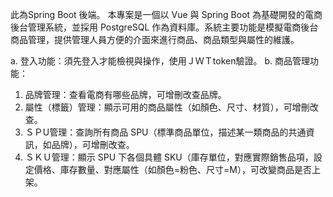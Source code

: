 此為Spring Boot 後端。
本專案是一個以 Vue 與 Spring Boot 為基礎開發的電商後台管理系統，並採用 PostgreSQL 作為資料庫。系統主要功能是模擬電商後台商品管理，提供管理人員方便的介面來進行商品、商品類型與屬性的維護。

a. 登入功能：須先登入才能檢視與操作，使用ＪＷＴtoken驗證。
b. 商品管理功能：
   1. 品牌管理：查看電商有哪些品牌，可增刪改查品牌。
   2. 屬性（標籤）管理：顯示可用的商品屬性（如顏色、尺寸、材質），可增刪改查。
   3. ＳＰU管理：查詢所有商品 SPU（標準商品單位，描述某一類商品的共通資訊，如品牌），可增刪改查。
   4. ＳＫＵ管理：顯示 SPU 下各個具體 SKU（庫存單位，對應實際銷售品項，設定價格、庫存數量、對應屬性（如顏色=粉色、尺寸=M），可改變商品是否上架。
